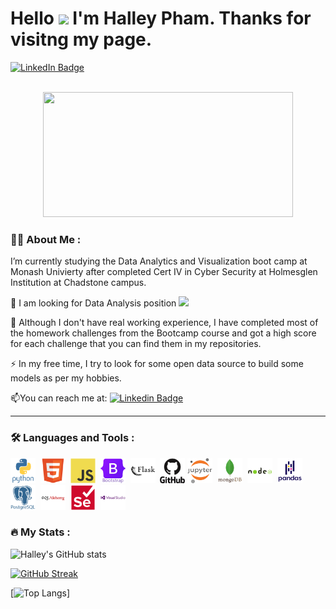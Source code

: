 <h1>
  Hello 
  <img src="https://media.giphy.com/media/hvRJCLFzcasrR4ia7z/giphy.gif" width="30px"/>
  I'm Halley Pham. Thanks for visitng my page.
</h1>

<div id="badges">
  <a href="https://www.linkedin.com/in/halley-pham">
    <img src="https://img.shields.io/badge/LinkedIn-blue?style=for-the-badge&logo=linkedin&logoColor=white" alt="LinkedIn Badge"/>  
  </a>  
  </div>
  <div><img src="https://komarev.com/ghpvc/?username=Alphaomegainfinity&style=flat-square&color=blue" alt=""/></div>
 <div align="center"> 
<p><a href="https://giphy.com/gifs/city-marketing-public-gh0RRgkTXedvF0pDc0"></a></p>
</div>

<div align="center">
  <img src="https://media.giphy.com/media/dWesBcTLavkZuG35MI/giphy.gif" width="400" height="200"/>
</div>

### :man_technologist: About Me :
I’m currently studying the Data Analytics and Visualization boot camp at Monash Univierty after completed Cert IV in Cyber Security at Holmesglen Institution at Chadstone campus.

:telescope: I am looking for Data Analysis position <img src="https://media.giphy.com/media/WUlplcMpOCEmTGBtBW/giphy.gif" width="30">

:seedling: Although I don't have real working experience, I have completed most of the homework challenges from the Bootcamp course and got a high score for each challenge that you can find them in my repositories.

:zap: In my free time, I try to look for some open data source to build some models as per my hobbies.

:mailbox:You can reach me at: [![Linkedin Badge](https://img.shields.io/badge/-HalleyPham-blue?style=flat&logo=Linkedin&logoColor=white)]("https://www.linkedin.com/in/halley-pham")

---

### :hammer_and_wrench: Languages and Tools :
<div>
  <img src="https://github.com/devicons/devicon/blob/master/icons/python/python-original-wordmark.svg" title="Python" alt="Python" width="40" height="40"/>&nbsp;
  <img src="https://github.com/devicons/devicon/blob/master/icons/html5/html5-original.svg" title="HTML5" alt="HTML" width="40" height="40"/>&nbsp;
  <img src="https://github.com/devicons/devicon/blob/master/icons/javascript/javascript-original.svg" title="JavaScript" alt="JavaScript" width="40" height="40"/>&nbsp;
  <img src="https://github.com/devicons/devicon/blob/master/icons/bootstrap/bootstrap-original-wordmark.svg" title="BootStrap" alt= "Bootstrap" width="40" height="40"/>&nbsp;
  <img src="https://github.com/devicons/devicon/blob/master/icons/flask/flask-original-wordmark.svg" title="Flask"  alt="Flask" width="40" height="40"/>&nbsp;
  <img src="https://github.com/devicons/devicon/blob/master/icons/github/github-original-wordmark.svg" title="GitHub" alt="GitHub" width="40" height="40"/>
  <img src="https://github.com/devicons/devicon/blob/master/icons/jupyter/jupyter-original-wordmark.svg" title="Jupyter"  alt="Jupyter" width="40" height="40"/>&nbsp;
  <img src="https://github.com/devicons/devicon/blob/master/icons/mongodb/mongodb-original-wordmark.svg" title="MongoDB" alt="MongoDB" width="40" height="40"/>&nbsp;
  <img src="https://github.com/devicons/devicon/blob/master/icons/nodejs/nodejs-original-wordmark.svg" title="NodeJS" alt="NodeJS" width="40" height="40"/>&nbsp;
  <img src="https://github.com/devicons/devicon/blob/master/icons/pandas/pandas-original-wordmark.svg" title="Pandas" alt="Pandas" width="40" height="40"/>&nbsp;
  <img src="https://github.com/devicons/devicon/blob/master/icons/postgresql/postgresql-plain-wordmark.svg" title="PostgreSQL" alt="PostgreSQL" width="40" height="40"/>&nbsp;
  <img src="https://github.com/devicons/devicon/blob/master/icons/sqlalchemy/sqlalchemy-original-wordmark.svg" title="SQL Alchemy" alt="SQL Alchemy" width="40" height="40"/>&nbsp;
  <img src="https://github.com/devicons/devicon/blob/master/icons/selenium/selenium-original.svg" title="Selenium" alt="Selenium" width="40" height="40"/>&nbsp;
  <img src="https://github.com/devicons/devicon/blob/master/icons/visualstudio/visualstudio-plain-wordmark.svg" title="Visual Studio Code" alt="VSCode" width="40" height="40"/>&nbsp;
    
</div>
<div>
  
### :fire: My Stats :
  
![Halley's GitHub stats](https://github-readme-stats.vercel.app/api?username=Alphaomegainfinity&show_icons=true&theme=radical)  

[![GitHub Streak](http://github-readme-streak-stats.herokuapp.com?user=Alphaomegainfinity&theme=dark&date_format=j%20M%5B%20Y%5D)](https://git.io/streak-stats)  

  
[![Top Langs](https://github-readme-stats.vercel.app/api/top-langs/?username=Alphaomegainfinity&layout=compact&theme=vision-friendly-dark)]
 
</div> 

<!---
Alphaomegainfinity/Alphaomegainfinity is a ✨ special ✨ repository because its `README.md` (this file) appears on your GitHub profile.
You can click the Preview link to take a look at your changes.
--->



